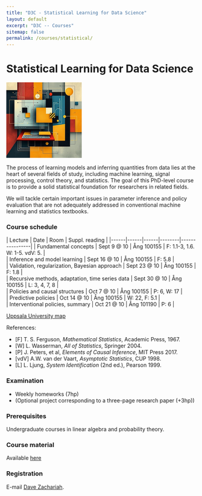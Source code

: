 ```yaml
---
title: "D3C - Statistical Learning for Data Science"
layout: default
excerpt: "D3C -- Courses"
sitemap: false
permalink: /courses/statistical/
---
```


# Statistical Learning for Data Science

![title](../../images/courses/fig_statisticallearning_small.png)

The process of learning models and inferring quantities from data lies at the heart of several fields of study, including machine learning, signal
processing, control theory, and statistics. The goal of this PhD-level course is to provide a solid
statistical foundation for researchers in related fields.

We will tackle certain important issues in parameter inference and policy evaluation that are not adequately addressed in conventional
machine learning and statistics textbooks.

### Course schedule

| Lecture | Date | Room | Suppl. reading | 
|------|------|------|--------|----------------|
| Fundamental concepts | Sept 9 @ 10 | Ång 100155 | F: 1.1-3, 1.6. W: 1-5. vdV: 5. |                
| Inference and model learning |  Sept 16 @ 10 | Ång 100155 | F: 5.8 |                
| Validation, regularization, Bayesian approach |  Sept 23 @ 10 | Ång 100155 | F: 1.8 |                 
| Recursive methods, adaptation, time series data |  Sept 30 @ 10 | Ång 100155 |  L: 3, 4, 7, 8  |               
| Policies and causal structures |  Oct 7 @ 10 | Ång 100155 |  P: 6, W: 17  |                
| Predictive policies | Oct 14 @ 10 | Ång 100155 | W: 22, F: 5.1 |                 
| Interventional policies, summary | Oct 21 @ 10 | Ång 101190 |  P: 6  |                

[Uppsala University map](https://use.mazemap.com/#v=1&campusid=49)

References:
* [F] T. S. Ferguson, *Mathematical Statistics*, Academic Press, 1967.
* [W] L. Wasserman, *All of Statistics*, Springer 2004.
* [P] J. Peters, et al, *Elements of Causal Inference*, MIT Press 2017.
* [vdV] A.W. van der Vaart, *Asymptotic Statistics*, CUP 1998.
* [L] L. Ljung, *System Identification* (2nd ed.), Pearson 1999.

### Examination
* Weekly homeworks (7hp)
* (Optional project corresponding to a three-page research paper (+3hp))

### Prerequisites
Undergraduate courses in linear algebra and probability theory.

### Course material
Available [here](https://www.dropbox.com/scl/fo/q7iwphqctutb1psj79po9/AOT6WILzo0UnfDkjfby8Qes?rlkey=fxj75srxkj2m99adv0obcdqlu&dl=0)

### Registration
E-mail [Dave Zachariah](https://www.uu.se/en/contact-and-organisation/staff?query=N13-1398). 
